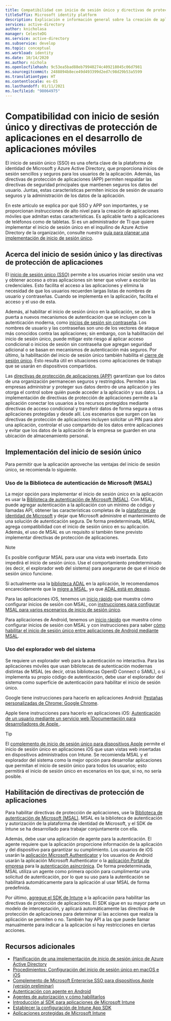 ```yaml
---
title: Compatibilidad con inicio de sesión único y directivas de protección de aplicaciones en el desarrollo de aplicaciones móviles | Azure
titleSuffix: Microsoft identity platform
description: Explicación e información general sobre la creación de aplicaciones móviles que admiten el inicio de sesión único y directivas de protección de aplicaciones con la plataforma de identidad de Microsoft y la integración con Azure Active Directory.
services: active-directory
author: knicholasa
manager: CelesteDG
ms.service: active-directory
ms.subservice: develop
ms.topic: conceptual
ms.workload: identity
ms.date: 10/14/2020
ms.author: nichola
ms.openlocfilehash: 9c53ea5bad88eb79940274c409218045c06d7981
ms.sourcegitcommit: 2488894b8ece49d493399d2ed7c98d29b53a5599
ms.translationtype: HT
ms.contentlocale: es-ES
ms.lasthandoff: 01/11/2021
ms.locfileid: "98064975"
---
```

# <a name="support-single-sign-on-and-app-protection-policies-in-mobile-apps-you-develop"></a>Compatibilidad con inicio de sesión único y directivas de protección de aplicaciones en el desarrollo de aplicaciones móviles

El inicio de sesión único (SSO) es una oferta clave de la plataforma de identidad de Microsoft y Azure Active Directory, que proporciona inicios de sesión sencillos y seguros para los usuarios de la aplicación. Además, las directivas de protección de aplicaciones (APP) permiten respaldar las directivas de seguridad principales que mantienen seguros los datos del usuario. Juntas, estas características permiten inicios de sesión de usuario seguros y la administración de los datos de la aplicación.

En este artículo se explica por qué SSO y APP son importantes, y se proporcionan instrucciones de alto nivel para la creación de aplicaciones móviles que admitan estas características. Es aplicable tanto a aplicaciones de teléfonos como de tabletas. Si es un administrador de TI que quiere implementar el inicio de sesión único en el inquilino de Azure Active Directory de la organización, consulte nuestra [guía para planear una implementación de inicio de sesión único](../manage-apps/plan-sso-deployment.md).

## <a name="about-single-sign-on-and-app-protection-policies"></a>Acerca del inicio de sesión único y las directivas de protección de aplicaciones

El [inicio de sesión único (SSO)](../manage-apps/plan-sso-deployment.md) permite a los usuarios iniciar sesión una vez y obtener acceso a otras aplicaciones sin tener que volver a escribir las credenciales. Esto facilita el acceso a las aplicaciones y elimina la necesidad de que los usuarios recuerden largas listas de nombres de usuario y contraseñas. Cuando se implementa en la aplicación, facilita el acceso y el uso de esta.

Además, al habilitar el inicio de sesión único en la aplicación, se abre la puerta a nuevos mecanismos de autenticación que se incluyen con la autenticación moderna, como [inicios de sesión sin contraseña](../authentication/concept-authentication-passwordless.md). Los nombres de usuario y las contraseñas son uno de los vectores de ataque más conocidos contra las aplicaciones; sin embargo, con la habilitación del inicio de sesión único, puede mitigar este riesgo al aplicar acceso condicional o inicios de sesión sin contraseña que agregan seguridad adicional o se basan en mecanismos de autenticación más seguros. Por último, la habilitación del inicio de sesión único también habilita el [cierre de sesión único](v2-protocols-oidc.md#single-sign-out). Esto resulta útil en situaciones como aplicaciones de trabajo que se usarán en dispositivos compartidos.

Las [directivas de protección de aplicaciones (APP)](/mem/intune/apps/app-protection-policy) garantizan que los datos de una organización permanecen seguros y restringidos. Permiten a las empresas administrar y proteger sus datos dentro de una aplicación y les otorga el control sobre quién puede acceder a la aplicación y sus datos. La implementación de directivas de protección de aplicaciones permite a la aplicación conectar los usuarios a los recursos protegidos mediante directivas de acceso condicional y transferir datos de forma segura a otras aplicaciones protegidas y desde allí. Los escenarios que surgen con las directivas de protección de aplicaciones incluyen solicitar un PIN para abrir una aplicación, controlar el uso compartido de los datos entre aplicaciones y evitar que los datos de la aplicación de la empresa se guarden en una ubicación de almacenamiento personal.

## <a name="implementing-single-sign-on"></a>Implementación del inicio de sesión único

Para permitir que la aplicación aproveche las ventajas del inicio de sesión único, se recomienda lo siguiente.

### <a name="use-the-microsoft-authentication-library-msal"></a>Uso de la Biblioteca de autenticación de Microsoft (MSAL)

La mejor opción para implementar el inicio de sesión único en la aplicación es usar la [Biblioteca de autenticación de Microsoft (MSAL)](msal-overview.md). Con MSAL, puede agregar autenticación a la aplicación con un mínimo de código y llamadas API, obtener las características completas de la [plataforma de identidad de Microsoft](./index.yml) y dejar que Microsoft administre el mantenimiento de una solución de autenticación segura. De forma predeterminada, MSAL agrega compatibilidad con el inicio de sesión único en su aplicación. Además, el uso de MSAL es un requisito si también tiene previsto implementar directivas de protección de aplicaciones.

> [!NOTE]
> Es posible configurar MSAL para usar una vista web insertada. Esto impedirá el inicio de sesión único. Use el comportamiento predeterminado (es decir, el explorador web del sistema) para asegurarse de que el inicio de sesión único funcione.

Si actualmente usa la [biblioteca ADAL](../azuread-dev/active-directory-authentication-libraries.md) en la aplicación, le recomendamos encarecidamente que la [migre a MSAL](msal-migration.md), ya que [ADAL está en desuso](https://techcommunity.microsoft.com/t5/azure-active-directory-identity/update-your-applications-to-use-microsoft-authentication-library/ba-p/1257363).

Para las aplicaciones iOS, tenemos un [inicio rápido](quickstart-v2-ios.md) que muestra cómo configurar inicios de sesión con MSAL, con [instrucciones para configurar MSAL para varios escenarios de inicio de sesión único](single-sign-on-macos-ios.md).

Para aplicaciones de Android, tenemos un [inicio rápido](quickstart-v2-android.md) que muestra cómo configurar inicios de sesión con MSAL y con instrucciones para saber [cómo habilitar el inicio de sesión único entre aplicaciones de Android mediante MSAL](msal-android-single-sign-on.md).

### <a name="use-the-system-web-browser"></a>Uso del explorador web del sistema

Se requiere un explorador web para la autenticación no interactiva. Para las aplicaciones móviles que usan bibliotecas de autenticación modernas distintas de MSAL (es decir, otras bibliotecas OpenID Connect o SAML), o si implementa su propio código de autenticación, debe usar el explorador del sistema como superficie de autenticación para habilitar el inicio de sesión único.

Google tiene instrucciones para hacerlo en aplicaciones Android: [Pestañas personalizadas de Chrome: Google Chrome](https://developer.chrome.com/multidevice/android/customtabs).

Apple tiene instrucciones para hacerlo en aplicaciones iOS: [Autenticación de un usuario mediante un servicio web |Documentación para desarrolladores de Apple ](https://developer.apple.com/documentation/authenticationservices/authenticating_a_user_through_a_web_service).

> [!TIP]
> El [complemento de inicio de sesión único para dispositivos Apple](apple-sso-plugin.md) permite el inicio de sesión único en aplicaciones iOS que usan vistas web insertadas en dispositivos administrados con Intune. Se recomienda MSAL y el explorador del sistema como la mejor opción para desarrollar aplicaciones que permitan el inicio de sesión único para todos los usuarios; esto permitirá el inicio de sesión único en escenarios en los que, si no, no sería posible.

## <a name="enable-app-protection-policies"></a>Habilitación de directivas de protección de aplicaciones

Para habilitar directivas de protección de aplicaciones, use la [Biblioteca de autenticación de Microsoft (MSAL)](msal-overview.md). MSAL es la biblioteca de autenticación y autorización de la plataforma de identidad de Microsoft, y el SDK de Intune se ha desarrollado para trabajar conjuntamente con ella.

Además, debe usar una aplicación de agente para la autenticación. El agente requiere que la aplicación proporcione información de la aplicación y del dispositivo para garantizar su cumplimiento. Los usuarios de iOS usarán la [aplicación Microsoft Authenticator](../user-help/user-help-auth-app-sign-in.md) y los usuarios de Android usarán la aplicación Microsoft Authenticator o la [aplicación Portal de empresa](https://play.google.com/store/apps/details?id=com.microsoft.windowsintune.companyportal) para la [autenticación asincrónica](./msal-android-single-sign-on.md). De forma predeterminada, MSAL utiliza un agente como primera opción para cumplimentar una solicitud de autenticación, por lo que su uso para la autenticación se habilitará automáticamente para la aplicación al usar MSAL de forma predefinida.

Por último, [agregue el SDK de Intune](/mem/intune/developer/app-sdk-get-started) a la aplicación para habilitar las directivas de protección de aplicaciones. El SDK sigue en su mayor parte un modelo de interceptación, y aplicará automáticamente las directivas de protección de aplicaciones para determinar si las acciones que realiza la aplicación se permiten o no. También hay API a las que puede llamar manualmente para indicar a la aplicación si hay restricciones en ciertas acciones.

## <a name="additional-resources"></a>Recursos adicionales

- [Planificación de una implementación de inicio de sesión único de Azure Active Directory](../manage-apps/plan-sso-deployment.md)
- [Procedimientos: Configuración del inicio de sesión único en macOS e iOS](single-sign-on-macos-ios.md)
- [Complemento de Microsoft Enterprise SSO para dispositivos Apple (versión preliminar)](apple-sso-plugin.md)
- [Autenticación con agente en Android](./msal-android-single-sign-on.md)
- [Agentes de autorización y cómo habilitarlos](./msal-android-single-sign-on.md)
- [Introducción al SDK para aplicaciones de Microsoft Intune](/mem/intune/developer/app-sdk-get-started)
- [Establecer la configuración de Intune App SDK](/mem/intune/developer/app-sdk-ios#configure-settings-for-the-intune-app-sdk)
- [Aplicaciones protegidas de Microsoft Intune](/mem/intune/apps/apps-supported-intune-apps)